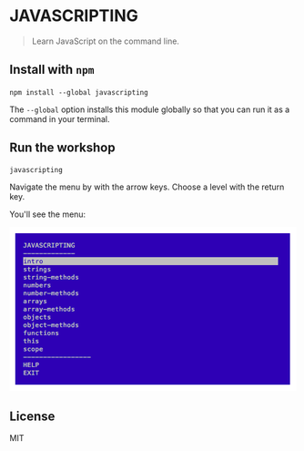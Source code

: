# JAVASCRIPTING

> Learn JavaScript on the command line.

## Install with `npm`

`npm install --global javascripting`

The `--global` option installs this module globally so that you can run it as a command in your terminal.

## Run the workshop

```
javascripting
```

Navigate the menu by with the arrow keys. Choose a level with the return key.

You'll see the menu:

![javascripting screenshot](screenshot.png)



## License

MIT
